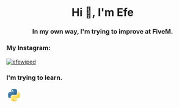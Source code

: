 <h1 align="center">Hi 👋, I'm Efe</h1>
<h3 align="center">In my own way, I'm trying to improve at FiveM.</h3>

<h3 align="left">My Instagram:</h3>
<p align="left">
<a href="https://instagram.com/efewiped" target="blank"><img align="center" src="https://cdn.jsdelivr.net/npm/simple-icons@3.0.1/icons/instagram.svg" alt="efewiped" height="30" width="40" /></a>
</p>

<h3 align="left">I'm trying to learn.</h3>
<p align="left"> <a href="https://www.python.org" target="_blank"> <img src="https://raw.githubusercontent.com/devicons/devicon/master/icons/python/python-original.svg" alt="python" width="40" height="40"/> </a> </p>
